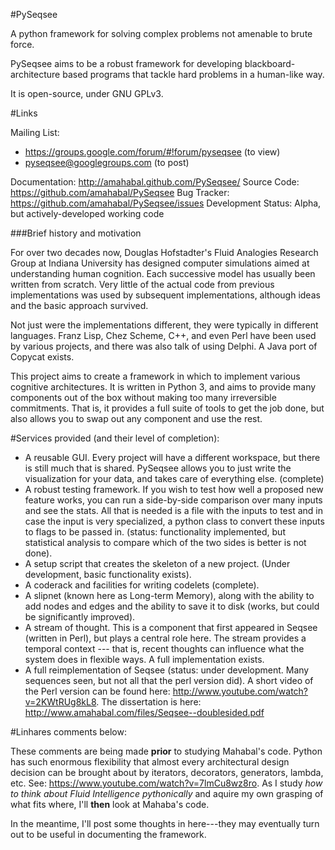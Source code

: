 #PySeqsee

A python framework for solving complex problems not amenable to brute force.

PySeqsee aims to be a robust framework for developing blackboard-architecture
based programs that tackle hard problems in a human-like way.

It is open-source, under GNU GPLv3.

#Links

Mailing List:
  - https://groups.google.com/forum/#!forum/pyseqsee (to view)
  - pyseqsee@googlegroups.com (to post)

Documentation: http://amahabal.github.com/PySeqsee/
Source Code: https://github.com/amahabal/PySeqsee
Bug Tracker: https://github.com/amahabal/PySeqsee/issues
Development Status: Alpha, but actively-developed working code

###Brief history and motivation

For over two decades now, Douglas Hofstadter's Fluid Analogies Research
Group at Indiana University has designed computer simulations aimed
at understanding human cognition.  Each successive model has usually been
written from scratch.  Very little of the actual code from previous
implementations was used by subsequent implementations, although ideas
and the basic approach survived.

Not just were the implementations different, they were typically in
different languages.  Franz Lisp, Chez Scheme, C++, and even Perl have
been used by various projects, and there was also talk of using Delphi.  A Java
port of Copycat exists.

This project aims to create a framework in which to implement various
cognitive architectures.  It is written in Python 3, and aims to provide
many components out of the box without making too many irreversible
commitments.  That is, it provides a full suite of tools to get the job
done, but also allows you to swap out any component and use the rest.

#Services provided (and their level of completion):

* A reusable GUI. Every project will have a different workspace, but there is
  still much that is shared. PySeqsee allows you to just write the visualization
  for your data, and takes care of everything else. (complete)
* A robust testing framework. If you wish to test how well a proposed new feature
  works, you can run a side-by-side comparison over many inputs and see the stats.
  All that is needed is a file with the inputs to test and in case the input is
  very specialized, a python class to convert these inputs to flags to be passed in.
  (status: functionality implemented, but statistical analysis to compare which
   of the two sides is better is not done).
* A setup script that creates the skeleton of a new project. (Under development,
  basic functionality exists).
* A coderack and facilities for writing codelets (complete).
* A slipnet (known here as Long-term Memory), along with the ability to add nodes
  and edges and the ability to save it to disk (works, but could be significantly
  improved).
* A stream of thought. This is a component that first appeared in Seqsee (written
  in Perl), but plays a central role here. The stream provides a temporal context
  --- that is, recent thoughts can influence what the system does in flexible ways.
  A full implementation exists.
* A full reimplementation of Seqsee (status: under development. Many sequences
  seen, but not all that the perl version did). A short video of the Perl version
  can be found here: http://www.youtube.com/watch?v=2KWtRUg8kL8. The dissertation
  is here: http://www.amahabal.com/files/Seqsee--doublesided.pdf
  
  
  
#Linhares comments below:
  
  These comments are being made **prior** to studying Mahabal's code.  Python has such enormous flexibility that almost every architectural design decision can be brought about by iterators, decorators, generators, lambda, etc.  See: https://www.youtube.com/watch?v=7lmCu8wz8ro. As I study *how to think about Fluid Intelligence pythonically* and aquire my own grasping of what fits where, I'll **then** look at Mahaba's code.  
  
  In the meantime, I'll post some thoughts in here---they may eventually turn out to be useful in documenting the framework. 
